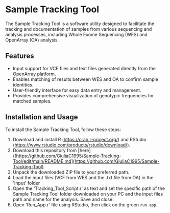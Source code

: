# Sample Tracking Tool

The Sample Tracking Tool is a software utility designed to facilitate the tracking and documentation of samples from various sequencing and analysis processes, including Whole Exome Sequencing (WES) and OpenArray (OA) analysis.

## Features

- Input support for VCF files and text files generated directly from the OpenArray platform.
- Enables matching of results between WES and OA to confirm sample identities.
- User-friendly interface for easy data entry and management.
- Provides comprehensive visualization of genotypic frequencies for matched samples.

## Installation and Usage

To install the Sample Tracking Tool, follow these steps:

1. Download and install R (https://cran.r-project.org/) and RStudio (https://www.rstudio.com/products/rstudio/download/).
2. Download this repository from [here]([https://github.com/GiuliaC1995/Sample-Tracking-Tool/edit/main/README.md](https://github.com/GiuliaC1995/Sample-Tracking-Tool)
3. Unpack the downloaded ZIP file to your preferred path.
4. Load the input files (VCF from WES and the .txt file from OA) in the 'Input' folder
5. Open the 'Tracking_Tool_Script.r' as text and set the specific path of the Sample Tracking Tool folder downloaded on your PC and the input files path and name for the analysis. Save and close.
6. Open 'Run_App.r' file using RStudio, then click on the green `run app`.
